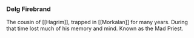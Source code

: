 ### Delg Firebrand

The cousin of [[Hagrim]], trapped in [[Morkalan]] for many years. During that time lost much of his memory and mind. Known as the Mad Priest.